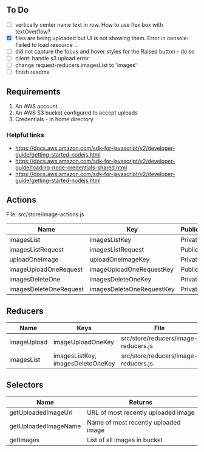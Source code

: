 


## To Do
- [ ] vertically center name text in row. How to use flex box with textOverflow?
- [x] files are being uploaded but UI is not showing them. Error in console: Failed to load resource ...
- [ ] did not capture the focus and hover styles for the Raised button - do so
- [ ] client: handle s3 upload error
- [ ] change request-reducers.imagesList to 'images'
- [ ] finish readme

## Requirements
1. An AWS account
1. An AWS S3 bucket configured to accept uploads
1. Credentials - in home directory
### Helpful links
- https://docs.aws.amazon.com/sdk-for-javascript/v2/developer-guide/getting-started-nodejs.html
- https://docs.aws.amazon.com/sdk-for-javascript/v2/developer-guide/loading-node-credentials-shared.html
- https://docs.aws.amazon.com/sdk-for-javascript/v2/developer-guide/getting-started-nodejs.html


## Actions

File: src/store/image-actions.js

| Name | Key | Public/Private |
| ---- | --- | -------------- |
| imagesList | imagesListKey | Private |
| imagesListRequest | imagesListRequest | Public |
| uploadOneImage | uploadOneImageKey | Private |
| imageUploadOneRequest | imageUploadOneRequestKey | Public |
| imagesDeleteOne | imagesDeleteOneKey | Private |
| imagesDeleteOneRequest | imagesDeleteOneRequestKey | Private |

## Reducers
| Name | Keys | File |
| ---- | ---- | ---- |
| imageUpload | imageUploadOneKey | src/store/reducers/image-reducers.js |
| imagesList | imagesListKey, imagesDeleteOneKey | src/store/reducers/image-reducers.js |

## Selectors
| Name | Returns |
| ---- | ------- |
| getUploadedImageUrl | URL of most recently uploaded image |
| getUploadedImageName | Name of most recently uploaded image |
| getImages | List of all images in bucket |